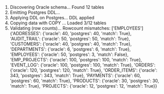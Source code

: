 1) Discovering Oracle schema...
Found 12 tables
2) Emitting Postgres DDL...
3) Applying DDL on Postgres...
DDL applied
4) Copying data with COPY ...
Loaded 3/12 tables
5) Validating (row counts)...
Rowcount mismatches: ['EMPLOYEES']
{'ADDRESSES': {'oracle': 40, 'postgres': 40, 'match': True}, 'AUDIT_TRAIL': {'oracle': 50, 'postgres': 50, 'match': True}, 'CUSTOMERS': {'oracle': 40, 'postgres': 40, 'match': True}, 'DEPARTMENTS': {'oracle': 6, 'postgres': 6, 'match': True}, 'EMPLOYEES': {'oracle': 50, 'postgres': 3, 'match': False}, 'EMP_PROJECTS': {'oracle': 100, 'postgres': 100, 'match': True}, 'EVENT_LOG': {'oracle': 100, 'postgres': 100, 'match': True}, 'ORDERS': {'oracle': 120, 'postgres': 120, 'match': True}, 'ORDER_ITEMS': {'oracle': 343, 'postgres': 343, 'match': True}, 'PAYMENTS': {'oracle': 60, 'postgres': 60, 'match': True}, 'PRODUCTS': {'oracle': 30, 'postgres': 30, 'match': True}, 'PROJECTS': {'oracle': 12, 'postgres': 12, 'match': True}}
